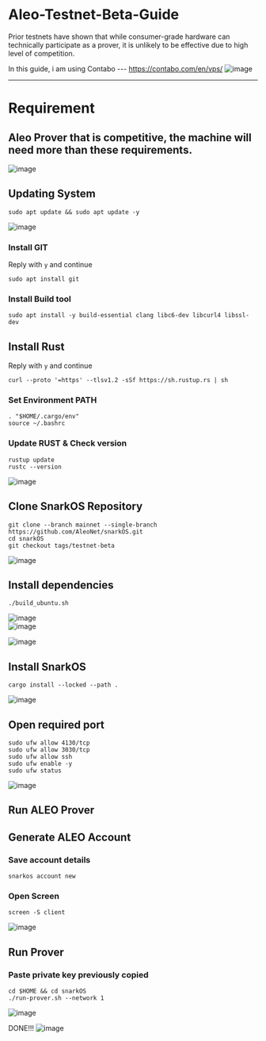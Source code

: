# Aleo-Testnet-Beta-Guide
Prior testnets have shown that while consumer-grade hardware can technically participate as a prover, it is unlikely to be effective due to high level of competition.


In this guide, i am using Contabo  ---    https://contabo.com/en/vps/ 
![image](https://github.com/mztacat/Aleo-Testnet-Beta-Guide/assets/31314340/e87f8701-549e-4003-a99e-49c2f1acdb3b)





------------------
# Requirement  
## Aleo Prover that is competitive, the machine will need more than these requirements.
![image](https://github.com/mztacat/Aleo-Testnet-Beta-Guide/assets/31314340/bb2a8efd-77d5-48ed-ab63-9f55e5f793ec)







## Updating System 
```
sudo apt update && sudo apt update -y
```
![image](https://github.com/mztacat/Aleo-Testnet-Beta-Guide/assets/31314340/99855651-9207-404c-86e9-4db3b24f4dd8)


### Install GIT
Reply with ```y``` and continue 
```
sudo apt install git
```

### Install Build tool
```
sudo apt install -y build-essential clang libc6-dev libcurl4 libssl-dev
```


## Install Rust 
Reply with ```y``` and continue 
```
curl --proto '=https' --tlsv1.2 -sSf https://sh.rustup.rs | sh

```

### Set Environment PATH
```
. "$HOME/.cargo/env"
source ~/.bashrc   
```

### Update RUST & Check version 
```
rustup update
rustc --version
```
![image](https://github.com/mztacat/Aleo-Testnet-Beta-Guide/assets/31314340/02daf804-3493-45b8-a72b-2d1d380cc47a)




## Clone SnarkOS Repository 
```
git clone --branch mainnet --single-branch https://github.com/AleoNet/snarkOS.git
cd snarkOS
git checkout tags/testnet-beta
```

![image](https://github.com/mztacat/Aleo-Testnet-Beta-Guide/assets/31314340/9bd099a1-d490-4d60-be9b-fd38d68144ee)



## Install dependencies 
```
./build_ubuntu.sh
```
![image](https://github.com/mztacat/Aleo-Testnet-Beta-Guide/assets/31314340/356c1d44-0d3a-4ed8-a9c8-1de1f1e7960a)  
![image](https://github.com/mztacat/Aleo-Testnet-Beta-Guide/assets/31314340/d8f90d89-8427-49f8-a80f-906f1544f068)

![image](https://github.com/mztacat/Aleo-Testnet-Beta-Guide/assets/31314340/9bb40d61-ac91-4ad5-a524-c1a56498fba0)


## Install SnarkOS 
```
cargo install --locked --path .
```
![image](https://github.com/mztacat/Aleo-Testnet-Beta-Guide/assets/31314340/cd20516e-f2e5-4e98-a594-57460346346b)




## Open required port 

```
sudo ufw allow 4130/tcp
sudo ufw allow 3030/tcp
sudo ufw allow ssh
sudo ufw enable -y
sudo ufw status
```
![image](https://github.com/mztacat/Aleo-Testnet-Beta-Guide/assets/31314340/e56401ec-12a7-4c5c-a42c-9ae9dca34075)



## Run ALEO Prover 

## Generate ALEO Account
### Save account details 
```
snarkos account new 
```


### Open Screen 
```
screen -S client
```
![image](https://github.com/mztacat/Aleo-Testnet-Beta-Guide/assets/31314340/435c5534-f30a-45c7-88c5-b32ef3ffce45)




## Run Prover 
### Paste private key previously copied 
```
cd $HOME && cd snarkOS
./run-prover.sh --network 1
```
![image](https://github.com/mztacat/Aleo-Testnet-Beta-Guide/assets/31314340/5da518f5-199d-41ec-b131-1b3456dcf5a5)




DONE!!!
![image](https://github.com/mztacat/Aleo-Testnet-Beta-Guide/assets/31314340/d276229f-8aed-4885-bd6b-b493e497e064)






















